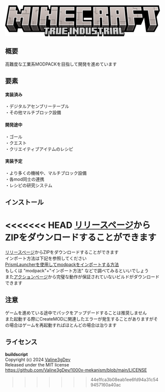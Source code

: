 ![titleimage](images/minecraft_title.png)
## 概要
高難度な工業系MODPACKを目指して開発を進めています  
## 要素
#### 実装済み
・デジタルアセンブリーテーブル  
・その他マルチブロック設備  
#### 開発途中
・ゴール  
・クエスト  
・クリエイティブアイテムのレシピ  
#### 実装予定  
・より多くの機械や、マルチブロック設備  
・各mod同士の連携  
・レシピの研究システム  
## インストール  
<<<<<<< HEAD
[リリースページ](https://github.com/masyumero/true-industrial/releases)からZIPをダウンロードすることができます  
=======
[リリースページ](https://github.com/masyumero/true-industrial/releases)からZIPをダウンロードすることができます  
インポート方法は下記を参照してください  
[PrismLauncherを使用してmodpackをインポートする方法](https://prismlauncher.org/wiki/getting-started/download-modpacks/)  
もしくは "modpack"+"インポート方法" などで調べてみるといいでしょう  
また[アクションページ](https://github.com/masyumero/true-industrial/actions)から完璧な動作が保証されていないビルドがダウンロードできます
## 注意  
ゲームを進めている途中でパックをアップデードすることは推奨しません  
また起動する際にCreateMODに関連したエラーが発生することがありますがその場合はゲームを再起動すればほとんどの場合は治ります  
## ライセンス  
**buildscript**  
Copyright (c) 2024 [Valine3gDev](https://github.com/Valine3gDev)  
Released under the MIT license   
https://github.com/Valine3gDev/1000x-mekanism/blob/main/LICENSE
>>>>>>> 44e1fca3b08eab1ee6fd94a31c549457160a40ac
